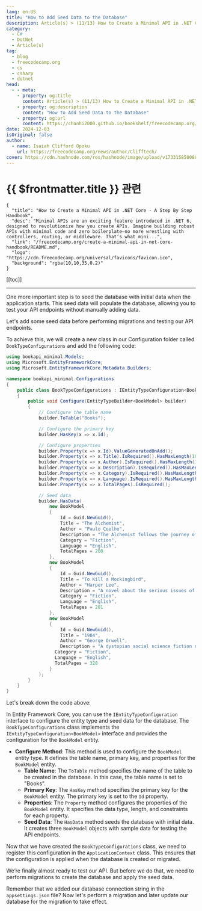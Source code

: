```yaml
---
lang: en-US
title: "How to Add Seed Data to the Database"
description: Article(s) > (11/13) How to Create a Minimal API in .NET Core - A Step By Step Handbook
category:
  - C#
  - DotNet
  - Article(s)
tag:
  - blog
  - freecodecamp.org
  - cs
  - csharp
  - dotnet
head:
  - - meta:
    - property: og:title
      content: Article(s) > (11/13) How to Create a Minimal API in .NET Core - A Step By Step Handbook
    - property: og:description
      content: "How to Add Seed Data to the Database"
    - property: og:url
      content: https://chanhi2000.github.io/bookshelf/freecodecamp.org/create-a-minimal-api-in-net-core-handbook/how-to-add-seed-data-to-the-database.html
date: 2024-12-03
isOriginal: false
author:
  - name: Isaiah Clifford Opoku
    url: https://freecodecamp.org/news/author/Clifftech/
cover: https://cdn.hashnode.com/res/hashnode/image/upload/v1733158500882/9af04a12-2121-4efd-a66f-00330896e358.png
---
```


# {{ $frontmatter.title }} 관련

```component VPCard
{
  "title": "How to Create a Minimal API in .NET Core - A Step By Step Handbook",
  "desc": "Minimal APIs are an exciting feature introduced in .NET 6, designed to revolutionize how you create APIs. Imagine building robust APIs with minimal code and zero boilerplate—no more wrestling with controllers, routing, or middleware. That’s what mini...",
  "link": "/freecodecamp.org/create-a-minimal-api-in-net-core-handbook/README.md",
  "logo": "https://cdn.freecodecamp.org/universal/favicons/favicon.ico",
  "background": "rgba(10,10,35,0.2)"
}
```

[[toc]]

---

<SiteInfo
  name="How to Create a Minimal API in .NET Core - A Step By Step Handbook"
  desc="Minimal APIs are an exciting feature introduced in .NET 6, designed to revolutionize how you create APIs. Imagine building robust APIs with minimal code and zero boilerplate—no more wrestling with controllers, routing, or middleware. That’s what mini..."
  url="https://freecodecamp.org/news/create-a-minimal-api-in-net-core-handbook#heading-how-to-add-seed-data-to-the-database"
  logo="https://cdn.freecodecamp.org/universal/favicons/favicon.ico"
  preview="https://cdn.hashnode.com/res/hashnode/image/upload/v1733158500882/9af04a12-2121-4efd-a66f-00330896e358.png"/>

One more important step is to seed the database with initial data when the application starts. This seed data will populate the database, allowing you to test your API endpoints without manually adding data.

Let's add some seed data before performing migrations and testing our API endpoints.

To achieve this, we will create a new class in our Configuration folder called `BookTypeConfigurations` and add the following code:

```cs
using bookapi_minimal.Models;
using Microsoft.EntityFrameworkCore;
using Microsoft.EntityFrameworkCore.Metadata.Builders;

namespace bookapi_minimal.Configurations
{
    public class BookTypeConfigurations : IEntityTypeConfiguration<BookModel>
    {
        public void Configure(EntityTypeBuilder<BookModel> builder)
        {
            // Configure the table name
            builder.ToTable("Books");

            // Configure the primary key
            builder.HasKey(x => x.Id);

            // Configure properties
            builder.Property(x => x.Id).ValueGeneratedOnAdd();
            builder.Property(x => x.Title).IsRequired().HasMaxLength(100);
            builder.Property(x => x.Author).IsRequired().HasMaxLength(100);
            builder.Property(x => x.Description).IsRequired().HasMaxLength(500);
            builder.Property(x => x.Category).IsRequired().HasMaxLength(100);
            builder.Property(x => x.Language).IsRequired().HasMaxLength(50);
            builder.Property(x => x.TotalPages).IsRequired();

            // Seed data
            builder.HasData(
                new BookModel
                {
                    Id = Guid.NewGuid(),
                    Title = "The Alchemist",
                    Author = "Paulo Coelho",
                    Description = "The Alchemist follows the journey of an Andalusian shepherd",
                    Category = "Fiction",
                    Language = "English",
                    TotalPages = 208
                },
                new BookModel
                {
                    Id = Guid.NewGuid(),
                    Title = "To Kill a Mockingbird",
                    Author = "Harper Lee",
                    Description = "A novel about the serious issues of rape and racial inequality.",
                    Category = "Fiction",
                    Language = "English",
                    TotalPages = 281
                },
                new BookModel
                {
                    Id = Guid.NewGuid(),
                    Title = "1984",
                    Author = "George Orwell",
                    Description = "A dystopian social science fiction novel and cautionary tale about the dangers of totalitarianism. ",
                  Category = "Fiction",
                  Language = "English",
                  TotalPages = 328
                } 
            );
        }
    }
}
```

Let's break down the code above:

In Entity Framework Core, you can use the `IEntityTypeConfiguration` interface to configure the entity type and seed data for the database. The `BookTypeConfigurations` class implements the `IEntityTypeConfiguration<BookModel>` interface and provides the configuration for the `BookModel` entity.

- **Configure Method**: This method is used to configure the `BookModel` entity type. It defines the table name, primary key, and properties for the `BookModel` entity.
  - **Table Name**: The `ToTable` method specifies the name of the table to be created in the database. In this case, the table name is set to "Books".
  - **Primary Key**: The `HasKey` method specifies the primary key for the `BookModel` entity. The primary key is set to the `Id` property.
  - **Properties**: The `Property` method configures the properties of the `BookModel` entity. It specifies the data type, length, and constraints for each property.
  - **Seed Data**: The `HasData` method seeds the database with initial data. It creates three `BookModel` objects with sample data for testing the API endpoints.

Now that we have created the `BookTypeConfigurations` class, we need to register this configuration in the `ApplicationContext` class. This ensures that the configuration is applied when the database is created or migrated.

We’re finally almost ready to test our API. But before we do that, we need to perform migrations to create the database and apply the seed data.

Remember that we added our database connection string in the <FontIcon icon="iconfont icon-json"/>`appsettings.json` file? Now let's perform a migration and later update our database for the migration to take effect.